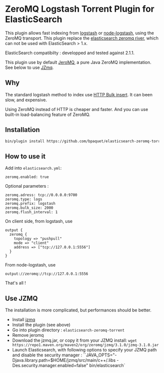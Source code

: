 ZeroMQ Logstash Torrent Plugin for ElasticSearch
==================================

This plugin allows fast indexing from [logstash](https://www.elastic.co/products/logstash) or [node-logstash](https://github.com/bpaquet/node-logstash), using the ZeroMQ transport. This plugin replace the [elasticsearch zeromq river](https://www.elastic.co/products/logstash), which can not be used with ElasticSearch > 1.x.

ElasticSearch compatibilty : developped and tested against 2.1.1.

This plugin use by default [JeroMQ](https://github.com/zeromq/jeromq), a pure Java ZeroMQ implementation. See below to use [JZmq](https://github.com/zeromq/jzmq).

Why
---

The standard logstash method to index use [HTTP Bulk insert](https://www.elastic.co/guide/en/logstash/current/plugins-outputs-elasticsearch.html). It can been slow, and expensive.

Using ZeroMQ instead of HTTP is cheaper and faster. And you can use built-in load-balancing feature of ZeroMQ.

Installation
---

```sh
bin/plugin install https://github.com/bpaquet/elasticsearch-zeromq-torrent/releases/download/0.2/elasticsearch-zeromq-torrent-0.2.zip
```

How to use it
---

Add into ``elasticsearch.yml``:

```
zeromq.enabled: true
```

Optional parameters :

```
zeromq.adress: tcp://0.0.0.0:9700
zeromq.type: logs
zeromq.prefix: logstash
zeromq.bulk_size: 2000
zeromq.flush_interval: 1
```

On client side, from logstash, use

```
output {
  zeromq {
	topology => "pushpull"
  	mode => "client"
  	address => ["tcp://127.0.0.1:5556"]
  }
}
```

From node-logstash, use

```
output://zeromq://tcp://127.0.0.1:5556
```

That's all !

Use JZMQ
---

The installation is more complicated, but performances should be better.

* Install [jzmq](https://github.com/zeromq/jzmq)
* Install the plugin (see above)
* Go into plugin directory : ``elasticsearch-zeromq-torrent``
* Remove jeromq
* Download the jzmq.jar, or copy it from your JZMQ install: ``wget https://repo1.maven.org/maven2/org/zeromq/jzmq/3.1.0/jzmq-3.1.0.jar``
* Launch Elasticsearch, with following options to specify your JZMQ path and disable the security manager : ``JAVA_OPTS="-Djava.library.path=$HOME/jzmq/src/main/c++/.libs -Des.security.manager.enabled=false" bin/elasticsearch`
